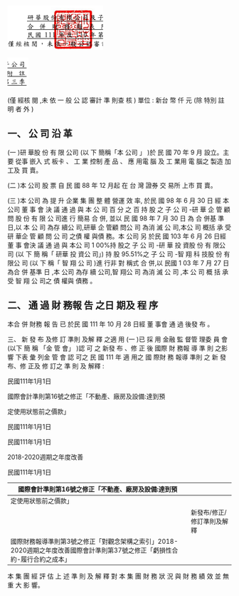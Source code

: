 

![0_image_0.png](0_image_0.png)

![0_image_1.png](0_image_1.png)

(僅 經核 閱 ,未 依 一 般 公 認 審計 準 則查 核 ) 
單位 : 新台 幣 仟 元 (除 特別 註 明 者 外 ) 

## 一、 公 司 沿 革

(一 )研 華股 份 有 限 公司 (以 下 簡稱「本 公司 」 )於 民 國 70 年 9 月 設立。主 要 從事 嵌入 式 板卡 、 工 業 控制 產 品 、 應 用電 腦 及 工 業用 電 腦之 製造 加 工及 買 賣。 

(二 )本 公司 股 票 自 民 國 88 年 12 月起 在 台 灣 證券 交 易所 上市 買 賣。 

(三 )本 公司 為 提 升 企業 集 團 整 體 營運 效 率, 於民 國 98 年 6 月 30 日 經 本 公司 董 事 會 決 議 通 過 與 本 公 司 百 分 之 百 持 股 之 子 公 司 -研 華 企 管 顧 問 股 份 有 限 公 司進 行 簡易 合 併, 並以 民 國 98 年 7 月 30 日 為 合 併基 準 日,以 本 公 司 為存 續公 司,研華 企 管顧 問公 司 為消 滅 公 司,本公 司 概括 承 受研 華企 管 顧 問 公 司 之債 權 與債 務。本 公司 另 於民 國 103 年 6 月 26 日經 董 事 會決 議 通 過 與 本公 司 1 00%持 股之 子 公 司 -研 華 投 資股 份 有 限公 司 (以 下 簡 稱「 研華 投 資公 司」) 持 股 95.51%之 子 公 司 -智 翔 科 技股 份 有 限公 司 (以 下 稱「 智 翔 公 司 )進 行非 對 稱式 合 併,以 民國 1 03 年 7 月 27 日 為合 併 基準 日 ,本 公司 為存 續 公司,智 翔公 司 為消 滅 公 司 ,本 公 司 概 括 承受 智 翔 公 司之 債 權與 債務 。 

## 二、 通 過 財 務報 告 之日 期及 程 序

本合 併 財務 報 告 已 於民 國 111 年 10 月 28 日經 董 事會 通 過 後發 布 。 

三、 新 發 布 及修 訂 準則 及解 釋 之適 用 
(一 )已 採 用 金融 監 督管 理委 員 會 (以下 簡 稱 「金 管 會」 )認 可 之 新發 布 、修 正 後 國際 財 務報 導 準 則 之影 響 下表 彙 列金 管 會 認 可之 民 國 111 年 適 用之 國 際財 務 報導 準則 之 新 發 布、修 正及 修 訂之 準 則 及 解釋 : 

 民國111年1月1日

國際會計準則第16號之修正「不動產、廠房及設備:達到預

定使用狀態前之價款」

 民國111年1月1日

 民國111年1月1日

2018-2020週期之年度改善

 民國111年1月1日

| 國際會計準則第16號之修正「不動產、廠房及設備:達到預                                                                        |                            |
|-----------------------------------------------------------------------------------------------------------------------------|----------------------------|
| 定使用狀態前之價款」                                                                                                        |                            |
|                                                                                                                             | 新發布/修正/修訂準則及解釋 |
| 國際財務報導準則第3號之修正「對觀念架構之索引」2018-2020週期之年度改善國際會計準則第37號之修正「虧損性合約-履行合約之成本」 |                            |

本 集 團 經 評 估 上 述 準 則 及 解 釋 對 本 集 團 財 務 狀 況 與 財 務 績 效 並 無 重 大 影 響。 